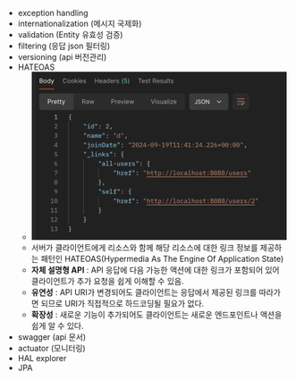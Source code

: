 - exception handling
- internationalization (메시지 국제화)
- validation (Entity 유효성 검증)
- filtering (응답 json 필터링)
- versioning (api 버전관리)
- HATEOAS
  - ![img.png](img.png)
  - 서버가 클라이언트에게 리소스와 함께 해당 리소스에 대한 링크 정보를 제공하는 패턴인 HATEOAS(Hypermedia As The Engine Of Application State)
  - **자체 설명형 API** : API 응답에 다음 가능한 액션에 대한 링크가 포함되어 있어 클라이언트가 추가 요청을 쉽게 이해할 수 있음.
  - **유연성** : API URI가 변경되어도 클라이언트는 응답에서 제공된 링크를 따라가면 되므로 URI가 직접적으로 하드코딩될 필요가 없다.
  - **확장성** : 새로운 기능이 추가되어도 클라이언트는 새로운 엔드포인트나 액션을 쉽게 알 수 있다.
- swagger (api 문서)
- actuator (모니터링)
- HAL explorer
- JPA
